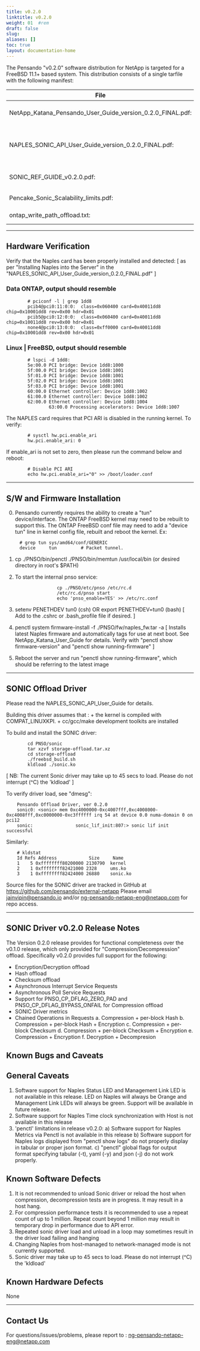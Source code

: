 ```yaml
---
title: v0.2.0 
linktitle: v0.2.0
weight: 01	#rem
draft: false
slug:
aliases: []
toc: true
layout: documentation-home
---
```



The Pensando "v0.2.0" software distribution for NetApp is targeted for a FreeBSD 11.1+ based system.
This distribution consists of a single tarfile with the following manifest:


| File | Description |
|-----------------------------------------------------------|--------------------------------------------------------------------------------------------------------------------|
|NetApp_Katana_Pensando_User_Guide_version_0.2.0_FINAL.pdf: |   Product Overview, Installation, CLI Mgmt,  Product Specs, Known Bugs|
|NAPLES_SONIC_API_User_Guide_version_0.2.0_FINAL.pdf:       |   Detailed API guide for using the SONIC kernel offload driver (currently supporting compression/decompression only) |
|SONIC_REF_GUIDE_v0.2.0.pdf:                                |   doxygen generated reference guide for the SONIC offload driver |
|Pencake_Sonic_Scalability_limits.pdf:                      |   Tunables and examples for the Pencake/SONIC driver |
|ontap_write_path_offload.txt:                              |   NetApp authored SONIC offload driver examples |

---------------------
Hardware Verification
---------------------

Verify that the Naples card has been properly installed and detected:
[ as per "Installing Naples into the Server" in the "NAPLES_SONIC_API_User_Guide_version_0.2.0_FINAL.pdf" ]

### Data ONTAP, output should resemble
```
		# pciconf -l | grep 1dd8
		pcib4@pci0:11:0:0:	class=0x060400 card=0x40011dd8 chip=0x10001dd8 rev=0x00 hdr=0x01
		pcib5@pci0:12:0:0:	class=0x060400 card=0x40011dd8 chip=0x10011dd8 rev=0x00 hdr=0x01
		none4@pci0:13:0:0:	class=0xff0000 card=0x40011dd8 chip=0x10001dd8 rev=0x00 hdr=0x01
```

### Linux | FreeBSD, output should resemble
```
		# lspci -d 1dd8:
		5e:00.0 PCI bridge: Device 1dd8:1000
		5f:00.0 PCI bridge: Device 1dd8:1001
		5f:01.0 PCI bridge: Device 1dd8:1001
		5f:02.0 PCI bridge: Device 1dd8:1001
		5f:03.0 PCI bridge: Device 1dd8:1001
		60:00.0 Ethernet controller: Device 1dd8:1002
		61:00.0 Ethernet controller: Device 1dd8:1002
		62:00.0 Ethernet controller: Device 1dd8:1004
                63:00.0 Processing accelerators: Device 1dd8:1007
```

The NAPLES card requires that PCI ARI is disabled in the running kernel.
To verify:
```
        # sysctl hw.pci.enable_ari
        hw.pci.enable_ari: 0
```

If enable_ari is not set to zero, then please run the command below and reboot:
```
        # Disable PCI ARI
        echo hw.pci.enable_ari="0" >> /boot/loader.conf
```


----------------------------------------
S/W and Firmware Installation
----------------------------------------

0) Pensando currently requires the ability to create a "tun" device/interface.
   The ONTAP FreeBSD kernel may need to be rebuilt to support this.
   The ONTAP FreeBSD conf file may need to add a "device tun" line in kernel config file, rebuilt and reboot the kernel.
   Ex:
```
	 # grep tun sys/amd64/conf/GENERIC
	 device		tun			# Packet tunnel.
```

1) cp ./PNSO/bin/penctl ./PNSO/bin/memtun /usr/local/bin    (or desired directory in root's $PATH)

2) To start the internal pnso service:
```
                   cp ./PNSO/etc/pnso /etc/rc.d
                   /etc/rc.d/pnso start
                   echo 'pnso_enable=YES' >> /etc/rc.conf
```

3) setenv PENETHDEV tun0 (csh)  OR
   export PENETHDEV=tun0 (bash)
[ Add to the .cshrc or .bash_profile file if desired. ]

4) penctl system firmware-install -f ./PNSO/fw/naples_fw.tar -a
[ Installs latest Naples firmware and automatically tags for use at next boot.  See NetApp_Katana_User_Guide for details.
  Verify with "penctl show firmware-version"  and "penctl show running-firmware" ]

5) Reboot the server and run "penctl show running-firmware", which should be referring to the latest image

--------------------
SONIC Offload Driver
--------------------

Please read the NAPLES_SONIC_API_User_Guide for details.

Building this driver assumes that :
     + the kernel is compiled with COMPAT_LINUXKPI.
     + cc/gcc/make development toolkits are installed

To build and install the SONIC driver:
```
		cd PNSO/sonic
		tar xzvf storage-offload.tar.xz
		cd storage-offload
		./freebsd_build.sh
		kldload ./sonic.ko
```
[ NB: The current Sonic driver may take up to 45 secs to load.  Please do not interrupt (^C) the 'kldload' ]

To verify driver load, see "dmesg":
```
	Pensando Offload Driver, ver 0.2.0
	sonic0: <sonic> mem 0xc4000000-0xc4007fff,0xc4008000-0xc4008fff,0xc0000000-0xc3ffffff irq 54 at device 0.0 numa-domain 0 on pci12
	sonic:                sonic_lif_init:807:> sonic lif init successful
```

Similarly:
```
	# kldstat
	Id Refs Address            Size     Name
	1    5 0xffffffff80200000 2130790  kernel
	2    1 0xffffffff82421000 2328     ums.ko
	3    1 0xffffffff82424000 26880    sonic.ko
```

Source files for the SONIC driver are tracked in GitHub
at https://github.com/pensando/external-netapp
Please email jainvipin@pensando.io and/or ng-pensando-netapp-eng@netapp.com for repo access.

---------------------------------
SONIC Driver v0.2.0 Release Notes
---------------------------------

The Version 0.2.0 release provides for functional completeness over the v0.1.0 release,
which only provided for "Compression/Decompression" offload.
Specifically v0.2.0 provides full support for the following:

* Encryption/Decryption offload
* Hash offload
* Checksum offload
* Asynchronous Interrupt Service Requests
* Asynchronous Poll Service Requests
* Support for PNSO_CP_DFLAG_ZERO_PAD and PNSO_CP_DFLAG_BYPASS_ONFAIL
  for Compression offload
* SONIC Driver metrics
* Chained Operations in Requests
  a. Compression + per-block Hash
  b. Compression + per-block Hash + Encryption
  c. Compression + per-block Checksum
  d. Compression + per-block Checksum + Encryption
  e. Compression + Encryption
  f. Decryption + Decompresion



Known Bugs and Caveats
----------------------
General Caveats
---------------

1. Software support for Naples Status LED and Management Link LED is not available in this release.  LED on Naples will always be Orange and Management Link LEDs will always be green.  Support  will be available in future release.
2. Software support for Naples Time clock synchronization with Host is not available in this release
3. 'penctl' limitations in release v0.2.0:
    a) Software support for Naples Metrics via Penctl is not available in this release
    b) Software support for Naples logs displayed from "penctl show logs" do not properly display in tabular or proper json format.
    c) "penctl" global flags for output format specifying tabular (-t), yaml (-y) and json (-j) do not work properly.



Known Software Defects
----------------------

1. It is not recommended to unload Sonic driver or reload the host when compression, decompression tests are in progress. It may result in a host hang.
2. For compression performance tests it is recommended to use a repeat count of up to 1 million. Repeat count beyond 1 million may result in temporary drop in performance due to API error.
3. Repeated sonic driver load and unload in a loop may sometimes result in the driver load failing and hanging
5. Changing Naples from host-managed to network-managed mode is not currently supported.
6. Sonic driver may take up to 45 secs to load.  Please do not interrupt (^C) the 'kldload'



Known Hardware Defects
----------------------

None

----------
Contact Us
---------
For questions/issues/problems, please report to : ng-pensando-netapp-eng@netapp.com

